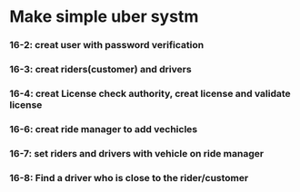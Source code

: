 
# Make  simple uber systm
### 16-2: creat user with password verification
### 16-3: creat riders(customer) and drivers 
### 16-4: creat License check authority, creat license and validate license
### 16-6: creat ride manager to add vechicles  
### 16-7: set riders and drivers with vehicle on ride manager
### 16-8: Find a driver who is close to the rider/customer
